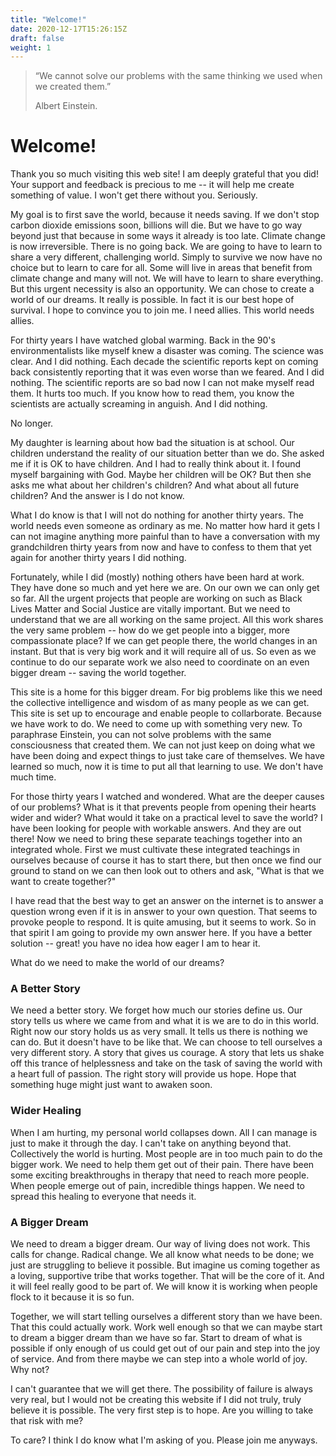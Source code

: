 ```yaml
---
title: "Welcome!"
date: 2020-12-17T15:26:15Z
draft: false
weight: 1
---
```

> “We cannot solve our problems with the same thinking we used when we created them.”
>
> Albert Einstein.

# Welcome!

Thank you so much visiting this web site! I am deeply grateful that you did! Your support and feedback is precious to me -- it will help me create something of value. I won't get there without you. Seriously.

My goal is to first save the world, because it needs saving. If we don't stop carbon dioxide emissions soon, billions will die. But we have to go way beyond just that because in some ways it already is too late. Climate change is now irreversible. There is no going back. We are going to have to learn to share a very different, challenging world. Simply to survive we now have no choice but to learn to care for all. Some will live in areas that benefit from climate change and many will not. We will have to learn to share everything. But this urgent necessity is also an opportunity. We can chose to create a world of our dreams. It really is possible. In fact it is our best hope of survival. I hope to convince you to join me. I need allies. This world needs allies.

For thirty years I have watched global warming. Back in the 90's environmentalists like myself knew a disaster was coming. The science was clear. And I did nothing. Each decade the scientific reports kept on coming back consistently reporting that it was even worse than we feared. And I did nothing. The scientific reports are so bad now I can not make myself read them. It hurts too much. If you know how to read them, you know the scientists are actually screaming in anguish. And I did nothing.

No longer.

My daughter is learning about how bad the situation is at school. Our children understand the reality of our situation better than we do. She asked me if it is OK to have children. And I had to really think about it. I found myself bargaining with God. Maybe her children will be OK? But then she asks me what about her children's children? And what about all future children? And the answer is I do not know.

What I do know is that I will not do nothing for another thirty years. The world needs even someone as ordinary as me. No matter how hard it gets I can not imagine anything more painful than to have a conversation with my grandchildren thirty years from now and have to confess to them that yet again for another thirty years I did nothing.

Fortunately, while I did (mostly) nothing others have been hard at work. They have done so much and yet here we are. On our own we can only get so far. All the urgent projects that people are working on such as Black Lives Matter and Social Justice are vitally important. But we need to understand that we are all working on the same project. All this work shares the very same problem -- how do we get people into a bigger, more compassionate place? If we can get people there, the world changes in an instant. But that is very big work and it will require all of us. So even as we continue to do our separate work we also need to coordinate on an even bigger dream -- saving the world together.  

This site is a home for this bigger dream. For big problems like this we need the collective intelligence and wisdom of as many people as we can get. This site is set up to encourage and enable people to collarborate. Because we have work to do. We need to come up with something very new. To paraphrase Einstein, you can not solve problems with the same consciousness that created them. We can not just keep on doing what we have been doing and expect things to just take care of themselves. We have learned so much, now it is time to put all that learning to use. We don't have much time.

For those thirty years I watched and wondered. What are the deeper causes of our problems? What is it that prevents people from opening their hearts wider and wider? What would it take on a practical level to save the world? I have been looking for people with workable answers. And they are out there! Now we need to bring these separate teachings together into an integrated whole. First we must cultivate these integrated teachings in ourselves because of course it has to start there, but then once we find our ground to stand on we can then look out to others and ask, "What is that we want to create together?"

I have read that the best way to get an answer on the internet is to answer a question wrong even if it is in answer to your own question. That seems to provoke people to respond. It is quite amusing, but it seems to work. So in that spirit I am going to provide my own answer here. If you have a better solution -- great! you have no idea how eager I am to hear it.

What do we need to make the world of our dreams?

### A Better Story

We need a better story. We forget how much our stories define us. Our story tells us where we came from and what it is we are to do in this world. Right now our story holds us as very small. It tells us there is nothing we can do. But it doesn't have to be like that. We can choose to tell ourselves a very different story. A story that gives us courage. A story that lets us shake off this trance of helplessness and take on the task of saving the world with a heart full of passion. The right story will provide us hope. Hope that something huge might just want to awaken soon.

### Wider Healing

When I am hurting, my personal world collapses down. All I can manage is just to make it through the day. I can't take on anything beyond that. Collectively the world is hurting. Most people are in too much pain to do the bigger work. We need to help them get out of their pain. There have been some exciting breakthroughs in therapy that need to reach more people. When people emerge out of pain, incredible things happen. We need to spread this healing to everyone that needs it.

### A Bigger Dream

We need to dream a bigger dream. Our way of living does not work. This calls for change. Radical change. We all know what needs to be done; we just are struggling to believe it possible. But imagine us coming together as a loving, supportive tribe that works together. That will be the core of it. And it will feel really good to be part of. We will know it is working when people flock to it because it is so fun.

Together, we will start telling ourselves a different story than we have been. That this could actually work. Work well enough so that we can maybe start to dream a bigger dream than we have so far. Start to dream of what is possible if only enough of us could get out of our pain and step into the joy of service. And from there maybe we can step into a whole world of joy. Why not?

I can't guarantee that we will get there. The possibility of failure is always very real, but I would not be creating this website if I did not truly, truly believe it is possible. The very first step is to hope. Are you willing to take that risk with me?

To care? I think I do know what I'm asking of you. Please join me anyways.
